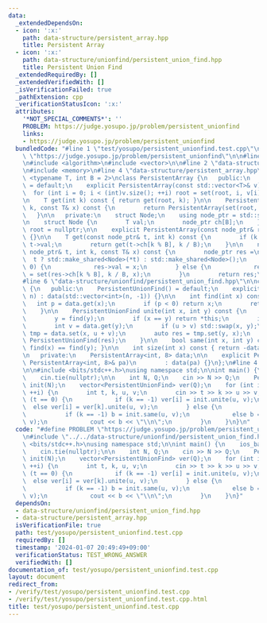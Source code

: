 ```yaml
---
data:
  _extendedDependsOn:
  - icon: ':x:'
    path: data-structure/persistent_array.hpp
    title: Persistent Array
  - icon: ':x:'
    path: data-structure/unionfind/persistent_union_find.hpp
    title: Persistent Union Find
  _extendedRequiredBy: []
  _extendedVerifiedWith: []
  _isVerificationFailed: true
  _pathExtension: cpp
  _verificationStatusIcon: ':x:'
  attributes:
    '*NOT_SPECIAL_COMMENTS*': ''
    PROBLEM: https://judge.yosupo.jp/problem/persistent_unionfind
    links:
    - https://judge.yosupo.jp/problem/persistent_unionfind
  bundledCode: "#line 1 \"test/yosupo/persistent_unionfind.test.cpp\"\n#define PROBLEM\
    \ \"https://judge.yosupo.jp/problem/persistent_unionfind\"\n\n#line 2 \"data-structure/unionfind/persistent_union_find.hpp\"\
    \n#include <algorithm>\n#include <vector>\n\n#line 2 \"data-structure/persistent_array.hpp\"\
    \n#include <memory>\n#line 4 \"data-structure/persistent_array.hpp\"\n\ntemplate\
    \ <typename T, int B = 2>\nclass PersistentArray {\n   public:\n    PersistentArray()\
    \ = default;\n    explicit PersistentArray(const std::vector<T>& v) {\n      \
    \  for (int i = 0; i < (int)v.size(); ++i) root = set(root, i, v[i]);\n    }\n\
    \n    T get(int k) const { return get(root, k); }\n\n    PersistentArray set(int\
    \ k, const T& x) const {\n        return PersistentArray(set(root, k, x));\n \
    \   }\n\n   private:\n    struct Node;\n    using node_ptr = std::shared_ptr<Node>;\n\
    \n    struct Node {\n        T val;\n        node_ptr ch[B];\n    };\n\n    node_ptr\
    \ root = nullptr;\n\n    explicit PersistentArray(const node_ptr& root) : root(root)\
    \ {}\n\n    T get(const node_ptr& t, int k) const {\n        if (k == 0) return\
    \ t->val;\n        return get(t->ch[k % B], k / B);\n    }\n\n    node_ptr set(const\
    \ node_ptr& t, int k, const T& x) const {\n        node_ptr res =\n          \
    \  t ? std::make_shared<Node>(*t) : std::make_shared<Node>();\n        if (k ==\
    \ 0) {\n            res->val = x;\n        } else {\n            res->ch[k % B]\
    \ = set(res->ch[k % B], k / B, x);\n        }\n        return res;\n    }\n};\n\
    #line 6 \"data-structure/unionfind/persistent_union_find.hpp\"\n\nclass PersistentUnionFind\
    \ {\n   public:\n    PersistentUnionFind() = default;\n    explicit PersistentUnionFind(int\
    \ n) : data(std::vector<int>(n, -1)) {}\n\n    int find(int x) const {\n     \
    \   int p = data.get(x);\n        if (p < 0) return x;\n        return find(p);\n\
    \    }\n\n    PersistentUnionFind unite(int x, int y) const {\n        x = find(x);\n\
    \        y = find(y);\n        if (x == y) return *this;\n        int u = data.get(x);\n\
    \        int v = data.get(y);\n        if (u > v) std::swap(x, y);\n        auto\
    \ tmp = data.set(x, u + v);\n        auto res = tmp.set(y, x);\n        return\
    \ PersistentUnionFind(res);\n    }\n\n    bool same(int x, int y) const { return\
    \ find(x) == find(y); }\n\n    int size(int x) const { return -data.get(x); }\n\
    \n   private:\n    PersistentArray<int, 8> data;\n\n    explicit PersistentUnionFind(const\
    \ PersistentArray<int, 8>& pa)\n        : data(pa) {}\n};\n#line 4 \"test/yosupo/persistent_unionfind.test.cpp\"\
    \n\n#include <bits/stdc++.h>\nusing namespace std;\n\nint main() {\n    ios_base::sync_with_stdio(false);\n\
    \    cin.tie(nullptr);\n\n    int N, Q;\n    cin >> N >> Q;\n    PersistentUnionFind\
    \ init(N);\n    vector<PersistentUnionFind> ver(Q);\n    for (int i = 0; i < Q;\
    \ ++i) {\n        int t, k, u, v;\n        cin >> t >> k >> u >> v;\n        if\
    \ (t == 0) {\n            if (k == -1) ver[i] = init.unite(u, v);\n          \
    \  else ver[i] = ver[k].unite(u, v);\n        } else {\n            int b;\n \
    \           if (k == -1) b = init.same(u, v);\n            else b = ver[k].same(u,\
    \ v);\n            cout << b << \"\\n\";\n        }\n    }\n}\n"
  code: "#define PROBLEM \"https://judge.yosupo.jp/problem/persistent_unionfind\"\n\
    \n#include \"../../data-structure/unionfind/persistent_union_find.hpp\"\n\n#include\
    \ <bits/stdc++.h>\nusing namespace std;\n\nint main() {\n    ios_base::sync_with_stdio(false);\n\
    \    cin.tie(nullptr);\n\n    int N, Q;\n    cin >> N >> Q;\n    PersistentUnionFind\
    \ init(N);\n    vector<PersistentUnionFind> ver(Q);\n    for (int i = 0; i < Q;\
    \ ++i) {\n        int t, k, u, v;\n        cin >> t >> k >> u >> v;\n        if\
    \ (t == 0) {\n            if (k == -1) ver[i] = init.unite(u, v);\n          \
    \  else ver[i] = ver[k].unite(u, v);\n        } else {\n            int b;\n \
    \           if (k == -1) b = init.same(u, v);\n            else b = ver[k].same(u,\
    \ v);\n            cout << b << \"\\n\";\n        }\n    }\n}"
  dependsOn:
  - data-structure/unionfind/persistent_union_find.hpp
  - data-structure/persistent_array.hpp
  isVerificationFile: true
  path: test/yosupo/persistent_unionfind.test.cpp
  requiredBy: []
  timestamp: '2024-01-07 20:49:49+09:00'
  verificationStatus: TEST_WRONG_ANSWER
  verifiedWith: []
documentation_of: test/yosupo/persistent_unionfind.test.cpp
layout: document
redirect_from:
- /verify/test/yosupo/persistent_unionfind.test.cpp
- /verify/test/yosupo/persistent_unionfind.test.cpp.html
title: test/yosupo/persistent_unionfind.test.cpp
---
```

